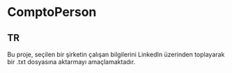 # ComptoPerson

## TR

Bu proje, seçilen bir şirketin çalışan bilgilerini LinkedIn üzerinden toplayarak bir .txt dosyasına aktarmayı amaçlamaktadır.
